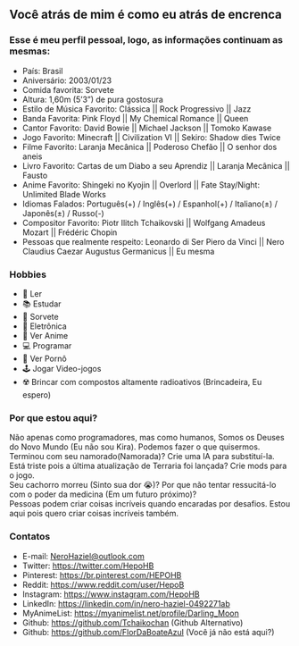 ## Você atrás de mim é como eu atrás de encrenca

### Esse é meu perfil pessoal, logo, as informações continuam as mesmas:

  - País: Brasil
  - Aniversário: 2003/01/23
  - Comida favorita: Sorvete
  - Altura: 1,60m (5’3”) de pura gostosura
  - Estilo de Música Favorito: Clássica || Rock Progressivo || Jazz
  - Banda Favorita: Pink Floyd || My Chemical Romance || Queen
  - Cantor Favorito: David Bowie || Michael Jackson || Tomoko Kawase
  - Jogo Favorito: Minecraft || Civilization VI || Sekiro: Shadow dies Twice
  - Filme Favorito: Laranja Mecânica || Poderoso Chefão || O senhor dos aneis
  - Livro Favorito: Cartas de um Diabo a seu Aprendiz || Laranja Mecânica || Fausto
  - Anime Favorito: Shingeki no Kyojin || Overlord || Fate Stay/Night: Unlimited Blade Works
  - Idiomas Falados: Português(+) / Inglês(+) / Espanhol(+) / Italiano(±) / Japonês(±) / Russo(-)
  - Compositor Favorito: Piotr Ilitch Tchaikovski || Wolfgang Amadeus Mozart || Frédéric Chopin
  - Pessoas que realmente respeito: Leonardo di Ser Piero da Vinci || Nero Claudius Caezar Augustus Germanicus || Eu mesma

### Hobbies
  - 📖 Ler
  - 📚 Estudar
  - 🍨 Sorvete
  - 🤖 Eletrônica
  - 🎎 Ver Anime
  - 💻 Programar
  - 💋 Ver Pornô
  - 🕹 Jogar Video-jogos
  - ☢️ Brincar com compostos altamente radioativos (Brincadeira, Eu espero)

### Por que estou aqui?
Não apenas como programadores, mas como humanos, Somos os Deuses do Novo Mundo (Eu não sou Kira). Podemos fazer o que quisermos. <br /> 
Terminou com seu namorado(Namorada)? Crie uma IA para substituí-la.<br />
Está triste pois a última atualização de Terraria foi lançada? Crie mods para o jogo.<br />
Seu cachorro morreu (Sinto sua dor 😭)? Por que não tentar ressucitá-lo com o poder da medicina (Em um futuro próximo)?<br />
Pessoas podem criar coisas incríveis quando encaradas por desafios. Estou aqui pois quero criar coisas incríveis também.<br />

### Contatos

- E-mail: NeroHaziel@outlook.com
- Twitter: https://twitter.com/HepoHB
- Pinterest: https://br.pinterest.com/HEPOHB
- Reddit: https://www.reddit.com/user/HepoB
- Instagram: https://www.instagram.com/HepoHB
- LinkedIn: https://linkedin.com/in/nero-haziel-0492271ab
- MyAnimeList: https://myanimelist.net/profile/Darling_Moon
- Github: https://github.com/Tchaikochan (Github Alternativo)
- Github: https://github.com/FlorDaBoateAzul (Você já não está aqui?)



<!--
**Tchaikochan/Tchaikochan** is a ✨ _special_ ✨ repository because its `README.md` (this file) appears on your GitHub profile.

Here are some ideas to get you started:

- 🔭 I’m currently working on ...
- 🌱 I’m currently learning ...
- 👯 I’m looking to collaborate on ...
- 🤔 I’m looking for help with ...
- 💬 Ask me about ...
- 📫 How to reach me: ...
- 😄 Pronouns: ...
- ⚡ Fun fact: ...
-->

<!--
**FlorDaBoateAzul/FlorDaBoateAzul** is a ✨ _special_ ✨ repository because its `README.md` (this file) appears on your GitHub profile.

Here are some ideas to get you started:

- 🔭 I’m currently working on ...
- 🌱 I’m currently learning ...
- 👯 I’m looking to collaborate on ...
- 🤔 I’m looking for help with ...
- 💬 Ask me about ...
- 📫 How to reach me: ...
- 😄 Pronouns: ...
- ⚡ Fun fact: ...
-->
